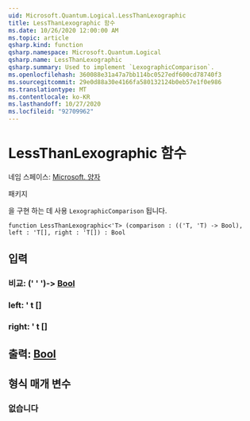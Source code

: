 ```yaml
---
uid: Microsoft.Quantum.Logical.LessThanLexographic
title: LessThanLexographic 함수
ms.date: 10/26/2020 12:00:00 AM
ms.topic: article
qsharp.kind: function
qsharp.namespace: Microsoft.Quantum.Logical
qsharp.name: LessThanLexographic
qsharp.summary: Used to implement `LexographicComparison`.
ms.openlocfilehash: 360088e31a47a7bb114bc0527edf600cd78740f3
ms.sourcegitcommit: 29e0d88a30e4166fa580132124b0eb57e1f0e986
ms.translationtype: MT
ms.contentlocale: ko-KR
ms.lasthandoff: 10/27/2020
ms.locfileid: "92709962"
---
```

# <a name="lessthanlexographic-function"></a>LessThanLexographic 함수

네임 스페이스: [Microsoft. 양자](xref:Microsoft.Quantum.Logical)

패키지 [](https://nuget.org/packages/)


을 구현 하는 데 사용 `LexographicComparison` 됩니다.

```qsharp
function LessThanLexographic<'T> (comparison : (('T, 'T) -> Bool), left : 'T[], right : 'T[]) : Bool
```


## <a name="input"></a>입력

### <a name="comparison--tt---bool"></a>비교: (' ' ')-> [Bool](xref:microsoft.quantum.lang-ref.bool)




### <a name="left--t"></a>left: ' t []




### <a name="right--t"></a>right: ' t []





## <a name="output--bool"></a>출력: [Bool](xref:microsoft.quantum.lang-ref.bool)



## <a name="type-parameters"></a>형식 매개 변수

### <a name="t"></a>없습니다

